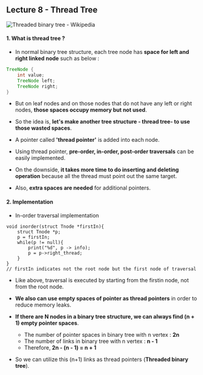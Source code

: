 ## Lecture 8 - Thread Tree

![Threaded binary tree - Wikipedia](https://upload.wikimedia.org/wikipedia/commons/thumb/7/7a/Threaded_tree.svg/1200px-Threaded_tree.svg.png)

#### 1. What is thread tree ?

- In normal binary tree structure, each tree node has **space for left and right linked node** such as below : 

```Java
TreeNode {
	int value;
	TreeNode left;
	TreeNode right;
}
```

- But on leaf nodes and on those nodes that do not have any left or right nodes, **those spaces occupy memory but not used**.
- So the idea is, **let's make another tree structure - thread tree- to use those wasted spaces**.
- A pointer called **'thread pointer'** is added into each node.
- Using thread pointer, **pre-order, in-order, post-order traversals** can be easily implemented.

- On the downside, **it takes more time to do inserting and deleting operation** because all the thread must point out the same target.

- Also, **extra spaces are needed** for additional pointers.

#### 2. Implementation

- In-order traversal implementation

```
void inorder(struct Tnode *firstIn){
	struct Tnode *p;
	p = firstIn;
	while(p != null){
		print("%d", p -> info);
		p = p->right_thread;
	}
}
// firstIn indicates not the root node but the first node of traversal
```

- Like above, traversal is executed by starting from the firstin node, not from the root node.
- **We also can use empty spaces of pointer as thread pointers** in order to reduce memory leaks.
- **If there are N nodes in a binary tree structure, we can always find (n + 1) empty pointer spaces**.
  - The number of pointer spaces in binary tree with n vertex : **2n**
  - The number of links in binary tree with n vertex : **n - 1**
  - Therefore, **2n - (n - 1) = n + 1** 

- So we can utilize this (n+1) links as thread pointers (**Threaded binary tree**).
